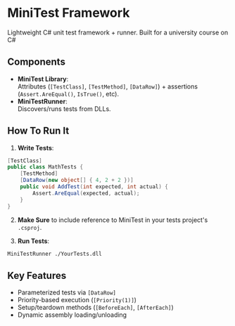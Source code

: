 # MiniTest Framework

Lightweight C# unit test framework + runner. Built for a university course on C#

## Components
- **MiniTest Library**:  
  Attributes (`[TestClass]`, `[TestMethod]`, `[DataRow]`) + assertions (`Assert.AreEqual()`, `IsTrue()`, etc).
- **MiniTestRunner**:  
  Discovers/runs tests from DLLs.

## How To Run It
1. **Write Tests**:
```csharp
[TestClass]
public class MathTests {
    [TestMethod]
    [DataRow(new object[] { 4, 2 + 2 })]
    public void AddTest(int expected, int actual) {
        Assert.AreEqual(expected, actual);
    }
}
```

2. **Make Sure** to include reference to MiniTest in your tests project's `.csproj`.

3. **Run Tests**:
```bash
MiniTestRunner ./YourTests.dll
```

## Key Features
- Parameterized tests via `[DataRow]`
- Priority-based execution (`[Priority(1)]`)
- Setup/teardown methods (`[BeforeEach]`, `[AfterEach]`)
- Dynamic assembly loading/unloading








